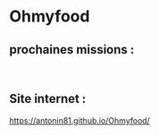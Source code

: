 <h1>Ohmyfood</h1>
<h2>prochaines missions :</h2>
<ul>
</ul><br>
<h2>Site internet :</h2>
<a href="https://antonin81.github.io/Ohmyfood/">https://antonin81.github.io/Ohmyfood/</a>


